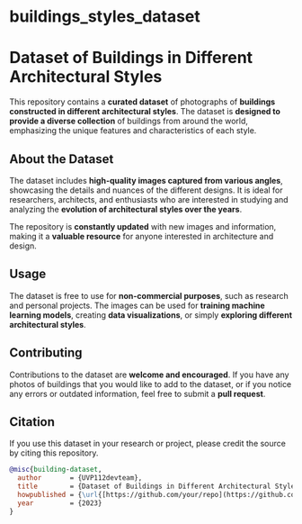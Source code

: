 # buildings_styles_dataset

# Dataset of Buildings in Different Architectural Styles

This repository contains a **curated dataset** of photographs of **buildings constructed in different architectural styles**. The dataset is **designed to provide a diverse collection** of buildings from around the world, emphasizing the unique features and characteristics of each style.

## About the Dataset

The dataset includes **high-quality images captured from various angles**, showcasing the details and nuances of the different designs. It is ideal for researchers, architects, and enthusiasts who are interested in studying and analyzing the **evolution of architectural styles over the years**.

The repository is **constantly updated** with new images and information, making it a **valuable resource** for anyone interested in architecture and design.

## Usage

The dataset is free to use for **non-commercial purposes**, such as research and personal projects. The images can be used for **training machine learning models**, creating **data visualizations**, or simply **exploring different architectural styles**.

## Contributing

Contributions to the dataset are **welcome and encouraged**. If you have any photos of buildings that you would like to add to the dataset, or if you notice any errors or outdated information, feel free to submit a **pull request**.

## Citation

If you use this dataset in your research or project, please credit the source by citing this repository.

```bibtex
@misc{building-dataset,
  author       = {UVP112devteam},
  title        = {Dataset of Buildings in Different Architectural Styles},
  howpublished = {\url{[https://github.com/your/repo](https://github.com/dmitry1ekb/buildings_styles_dataset)}},
  year         = {2023}
}
